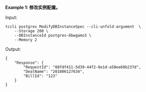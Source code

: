 **Example 1: 修改实例配置。**



Input: 

```
tccli postgres ModifyDBInstanceSpec --cli-unfold-argument  \
    --Storage 200 \
    --DBInstanceId postgres-6bwgamo3 \
    --Memory 2
```

Output: 
```
{
    "Response": {
        "RequestId": "08fdf411-5d39-44f2-8e1d-a58ee60b237d",
        "DealName": "201806127634",
        "BillId": "123"
    }
}
```


